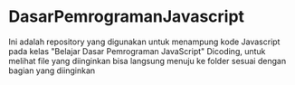 # DasarPemrogramanJavascript
Ini adalah repository yang digunakan untuk menampung kode Javascript pada kelas "Belajar Dasar Pemrograman JavaScript" Dicoding, untuk melihat file yang diinginkan bisa langsung menuju ke folder sesuai dengan bagian yang diinginkan
